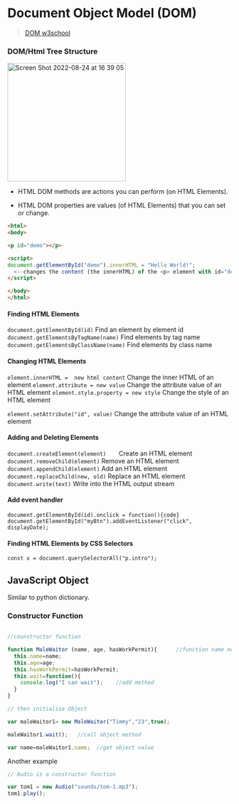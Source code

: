 # Document Object Model (DOM)

> [DOM w3school](https://www.w3schools.com/js/js_htmldom.asp)

### DOM/Html Tree Structure

<img width="266" alt="Screen Shot 2022-08-24 at 16 39 05" src="https://user-images.githubusercontent.com/103771536/186518891-f833a8ff-b74e-4886-8336-5381c3557961.png">

- HTML DOM methods are actions you can perform (on HTML Elements).

- HTML DOM properties are values (of HTML Elements) that you can set or change.

```html
<html>
<body>

<p id="demo"></p>

<script>
document.getElementById("demo").innerHTML = "Hello World!"; 
  <--changes the content (the innerHTML) of the <p> element with id="demo"-->
</script>

</body>
</html>
```

#### Finding HTML Elements

`document.getElementById(id)`	Find an element by element id
`document.getElementsByTagName(name)`	Find elements by tag name
`document.getElementsByClassName(name)`	Find elements by class name

#### Changing HTML Elements

`element.innerHTML =  new html content`	Change the inner HTML of an element
`element.attribute = new value`	Change the attribute value of an HTML element
`element.style.property = new style`	Change the style of an HTML element


`element.setAttribute("id", value)`	Change the attribute value of an HTML element

#### Adding and Deleting Elements

`document.createElement(element)	`Create an HTML element
`document.removeChild(element)`	Remove an HTML element
`document.appendChild(element)`	Add an HTML element
`document.replaceChild(new, old)`	Replace an HTML element
`document.write(text)`	Write into the HTML output stream

#### Add event handler

`document.getElementById(id).onclick = function(){code}`
`document.getElementById("myBtn").addEventListener("click", displayDate);`

#### Finding HTML Elements by CSS Selectors

`const x = document.querySelectorAll("p.intro");`


## JavaScript Object

Similar to python dictionary.


### Constructor Function

```javascript

//counstructor function

function MaleWaitor (name, age, hasWorkPermit){      //function name needs to be each word capitalised
  this.name=name;
  this.age=age;
  this.hasWorkPermit=hasWorkPermit;
  this.wait=function(){
    console.log("I can wait");    //add method
  }
}

// then initialise Object

var maleWaitor1= new MaleWaitor("Timmy","23",true);

maleWaitor1.wait();   //call object method

var name=maleWaitor1.name;  //get object value
```

Another example

```javascript
// Audio is a constructor function

var tom1 = new Audio("sounds/tom-1.mp3");
tom1.play();

```




